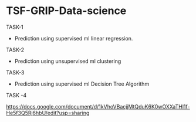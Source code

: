 # TSF-GRIP-Data-science


TASK-1
- Prediction using supervised ml linear regression.

TASK-2

- Prediction using unsupervised ml clustering

TASK-3

- Prediction using supervised ml Decision Tree Algorithm

TASK -4 

https://docs.google.com/document/d/1kVhoVBacjjMtQduK6K0wOXXaTHl1f-He5f3Q5Rj6hbU/edit?usp=sharing
